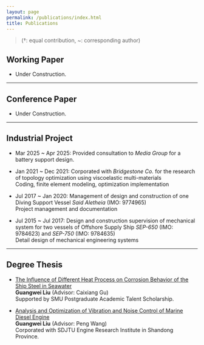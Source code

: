```yaml
---
layout: page
permalink: /publications/index.html
title: Publications
---
```


> (†: equal contribution, ~: corresponding author)

## Working Paper

- Under Construction.

---

## Conference Paper

- Under Construction.



---

## Industrial Project

- Mar 2025 ~ Apr 2025: Provided consultation to *Media Group* for a battery support design. 

- Jan 2021 ~ Dec 2021: Corporated with *Bridgestone Co.* for the research of topology optimization using viscoelastic multi-materials<br>
Coding, finite element modeling, optimization implementation

- Jul 2017 ~ Jan 2020: Management of design and construction of one Diving Support Vessel *Said Aletheia* (IMO: 9774965)<br>
Project management and documentation

- Jul 2015 ~ Jul 2017:  Design and construction supervision of mechanical system for two vessels of Offshore Supply Ship *SEP-650* (IMO: 9784623) and *SEP-750* (IMO: 9784635)<br>
Detail design of mechanical engineering systems

---

## Degree Thesis

- [The Influence of Different Heat Process on Corrosion Behavior of the Ship Steel in Seawater]()<br>**Guangwei Liu** (Advisor: Caixiang Gu)<br>
Supported by SMU Postgraduate Academic Talent Scholarship.

- [Analysis and Optimization of Vibration and Noise Control of Marine Diesel Engine]()<br>**Guangwei Liu** (Advisor: Peng Wang)<br>
Corporated with SDJTU Engine Research Institute in Shandong Province.